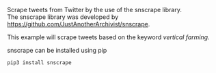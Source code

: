 Scrape tweets from Twitter by the use of the snscrape library.\
The snscrape library was developed by https://github.com/JustAnotherArchivist/snscrape.

This example will scrape tweets based on the keyword *vertical farming*.

snscrape can be installed using pip
<pre><code>pip3 install snscrape</code></pre>
